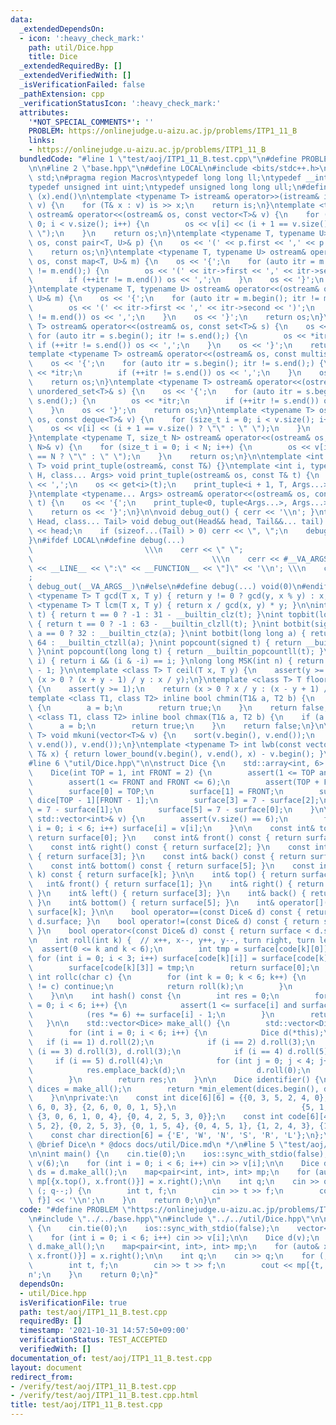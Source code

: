 ```yaml
---
data:
  _extendedDependsOn:
  - icon: ':heavy_check_mark:'
    path: util/Dice.hpp
    title: Dice
  _extendedRequiredBy: []
  _extendedVerifiedWith: []
  _isVerificationFailed: false
  _pathExtension: cpp
  _verificationStatusIcon: ':heavy_check_mark:'
  attributes:
    '*NOT_SPECIAL_COMMENTS*': ''
    PROBLEM: https://onlinejudge.u-aizu.ac.jp/problems/ITP1_11_B
    links:
    - https://onlinejudge.u-aizu.ac.jp/problems/ITP1_11_B
  bundledCode: "#line 1 \"test/aoj/ITP1_11_B.test.cpp\"\n#define PROBLEM \"https://onlinejudge.u-aizu.ac.jp/problems/ITP1_11_B\"\
    \n\n#line 2 \"base.hpp\"\n#define LOCAL\n#include <bits/stdc++.h>\nusing namespace\
    \ std;\n#pragma region Macros\ntypedef long long ll;\ntypedef __int128_t i128;\n\
    typedef unsigned int uint;\ntypedef unsigned long long ull;\n#define ALL(x) (x).begin(),\
    \ (x).end()\n\ntemplate <typename T> istream& operator>>(istream& is, vector<T>&\
    \ v) {\n    for (T& x : v) is >> x;\n    return is;\n}\ntemplate <typename T>\
    \ ostream& operator<<(ostream& os, const vector<T>& v) {\n    for (size_t i =\
    \ 0; i < v.size(); i++) {\n        os << v[i] << (i + 1 == v.size() ? \"\" : \"\
    \ \");\n    }\n    return os;\n}\ntemplate <typename T, typename U> ostream& operator<<(ostream&\
    \ os, const pair<T, U>& p) {\n    os << '(' << p.first << ',' << p.second << ')';\n\
    \    return os;\n}\ntemplate <typename T, typename U> ostream& operator<<(ostream&\
    \ os, const map<T, U>& m) {\n    os << '{';\n    for (auto itr = m.begin(); itr\
    \ != m.end();) {\n        os << '(' << itr->first << ',' << itr->second << ')';\n\
    \        if (++itr != m.end()) os << ',';\n    }\n    os << '}';\n    return os;\n\
    }\ntemplate <typename T, typename U> ostream& operator<<(ostream& os, const unordered_map<T,\
    \ U>& m) {\n    os << '{';\n    for (auto itr = m.begin(); itr != m.end();) {\n\
    \        os << '(' << itr->first << ',' << itr->second << ')';\n        if (++itr\
    \ != m.end()) os << ',';\n    }\n    os << '}';\n    return os;\n}\ntemplate <typename\
    \ T> ostream& operator<<(ostream& os, const set<T>& s) {\n    os << '{';\n   \
    \ for (auto itr = s.begin(); itr != s.end();) {\n        os << *itr;\n       \
    \ if (++itr != s.end()) os << ',';\n    }\n    os << '}';\n    return os;\n}\n\
    template <typename T> ostream& operator<<(ostream& os, const multiset<T>& s) {\n\
    \    os << '{';\n    for (auto itr = s.begin(); itr != s.end();) {\n        os\
    \ << *itr;\n        if (++itr != s.end()) os << ',';\n    }\n    os << '}';\n\
    \    return os;\n}\ntemplate <typename T> ostream& operator<<(ostream& os, const\
    \ unordered_set<T>& s) {\n    os << '{';\n    for (auto itr = s.begin(); itr !=\
    \ s.end();) {\n        os << *itr;\n        if (++itr != s.end()) os << ',';\n\
    \    }\n    os << '}';\n    return os;\n}\ntemplate <typename T> ostream& operator<<(ostream&\
    \ os, const deque<T>& v) {\n    for (size_t i = 0; i < v.size(); i++) {\n    \
    \    os << v[i] << (i + 1 == v.size() ? \"\" : \" \");\n    }\n    return os;\n\
    }\ntemplate <typename T, size_t N> ostream& operator<<(ostream& os, const array<T,\
    \ N>& v) {\n    for (size_t i = 0; i < N; i++) {\n        os << v[i] << (i + 1\
    \ == N ? \"\" : \" \");\n    }\n    return os;\n}\n\ntemplate <int i, typename\
    \ T> void print_tuple(ostream&, const T&) {}\ntemplate <int i, typename T, typename\
    \ H, class... Args> void print_tuple(ostream& os, const T& t) {\n    if (i) os\
    \ << ',';\n    os << get<i>(t);\n    print_tuple<i + 1, T, Args...>(os, t);\n\
    }\ntemplate <typename... Args> ostream& operator<<(ostream& os, const tuple<Args...>&\
    \ t) {\n    os << '{';\n    print_tuple<0, tuple<Args...>, Args...>(os, t);\n\
    \    return os << '}';\n}\n\nvoid debug_out() { cerr << '\\n'; }\ntemplate <class\
    \ Head, class... Tail> void debug_out(Head&& head, Tail&&... tail) {\n    cerr\
    \ << head;\n    if (sizeof...(Tail) > 0) cerr << \", \";\n    debug_out(move(tail)...);\n\
    }\n#ifdef LOCAL\n#define debug(...)                                          \
    \                         \\\n    cerr << \" \";                             \
    \                                        \\\n    cerr << #__VA_ARGS__ << \" :[\"\
    \ << __LINE__ << \":\" << __FUNCTION__ << \"]\" << '\\n'; \\\n    cerr << \" \"\
    ;                                                                     \\\n   \
    \ debug_out(__VA_ARGS__)\n#else\n#define debug(...) void(0)\n#endif\n\ntemplate\
    \ <typename T> T gcd(T x, T y) { return y != 0 ? gcd(y, x % y) : x; }\ntemplate\
    \ <typename T> T lcm(T x, T y) { return x / gcd(x, y) * y; }\n\nint topbit(signed\
    \ t) { return t == 0 ? -1 : 31 - __builtin_clz(t); }\nint topbit(long long t)\
    \ { return t == 0 ? -1 : 63 - __builtin_clzll(t); }\nint botbit(signed a) { return\
    \ a == 0 ? 32 : __builtin_ctz(a); }\nint botbit(long long a) { return a == 0 ?\
    \ 64 : __builtin_ctzll(a); }\nint popcount(signed t) { return __builtin_popcount(t);\
    \ }\nint popcount(long long t) { return __builtin_popcountll(t); }\nbool ispow2(int\
    \ i) { return i && (i & -i) == i; }\nlong long MSK(int n) { return (1LL << n)\
    \ - 1; }\n\ntemplate <class T> T ceil(T x, T y) {\n    assert(y >= 1);\n    return\
    \ (x > 0 ? (x + y - 1) / y : x / y);\n}\ntemplate <class T> T floor(T x, T y)\
    \ {\n    assert(y >= 1);\n    return (x > 0 ? x / y : (x - y + 1) / y);\n}\n\n\
    template <class T1, class T2> inline bool chmin(T1& a, T2 b) {\n    if (a > b)\
    \ {\n        a = b;\n        return true;\n    }\n    return false;\n}\ntemplate\
    \ <class T1, class T2> inline bool chmax(T1& a, T2 b) {\n    if (a < b) {\n  \
    \      a = b;\n        return true;\n    }\n    return false;\n}\n\ntemplate <typename\
    \ T> void mkuni(vector<T>& v) {\n    sort(v.begin(), v.end());\n    v.erase(unique(v.begin(),\
    \ v.end()), v.end());\n}\ntemplate <typename T> int lwb(const vector<T>& v, const\
    \ T& x) { return lower_bound(v.begin(), v.end(), x) - v.begin(); }\n#pragma endregion\n\
    #line 6 \"util/Dice.hpp\"\n\nstruct Dice {\n    std::array<int, 6> surface;\n\n\
    \    Dice(int TOP = 1, int FRONT = 2) {\n        assert(1 <= TOP and TOP <= 6);\n\
    \        assert(1 <= FRONT and FRONT <= 6);\n        assert(TOP + FRONT != 7);\n\
    \        surface[0] = TOP;\n        surface[1] = FRONT;\n        surface[2] =\
    \ dice[TOP - 1][FRONT - 1];\n        surface[3] = 7 - surface[2];\n        surface[4]\
    \ = 7 - surface[1];\n        surface[5] = 7 - surface[0];\n    }\n\n    Dice(const\
    \ std::vector<int>& v) {\n        assert(v.size() == 6);\n        for (size_t\
    \ i = 0; i < 6; i++) surface[i] = v[i];\n    }\n\n    const int& top() const {\
    \ return surface[0]; }\n    const int& front() const { return surface[1]; }\n\
    \    const int& right() const { return surface[2]; }\n    const int& left() const\
    \ { return surface[3]; }\n    const int& back() const { return surface[4]; }\n\
    \    const int& bottom() const { return surface[5]; }\n    const int& operator[](int\
    \ k) const { return surface[k]; }\n\n    int& top() { return surface[0]; }\n \
    \   int& front() { return surface[1]; }\n    int& right() { return surface[2];\
    \ }\n    int& left() { return surface[3]; }\n    int& back() { return surface[4];\
    \ }\n    int& bottom() { return surface[5]; }\n    int& operator[](int k) { return\
    \ surface[k]; }\n\n    bool operator==(const Dice& d) const { return surface ==\
    \ d.surface; }\n    bool operator!=(const Dice& d) const { return surface != d.surface;\
    \ }\n    bool operator<(const Dice& d) const { return surface < d.surface; }\n\
    \n    int roll(int k) {  // x++, x--, y++, y--, turn right, turn left\n      \
    \  assert(0 <= k and k < 6);\n        int tmp = surface[code[k][0]];\n       \
    \ for (int i = 0; i < 3; i++) surface[code[k][i]] = surface[code[k][i + 1]];\n\
    \        surface[code[k][3]] = tmp;\n        return surface[0];\n    }\n\n   \
    \ int rollc(char c) {\n        for (int k = 0; k < 6; k++) {\n            if (direction[k]\
    \ != c) continue;\n            return roll(k);\n        }\n        assert(false);\n\
    \    }\n\n    int hash() const {\n        int res = 0;\n        for (size_t i\
    \ = 0; i < 6; i++) {\n            assert(1 <= surface[i] and surface[i] <= 6);\n\
    \            (res *= 6) += surface[i] - 1;\n        }\n        return res;\n \
    \   }\n\n    std::vector<Dice> make_all() {\n        std::vector<Dice> res;\n\
    \        for (int i = 0; i < 6; i++) {\n            Dice d(*this);\n         \
    \   if (i == 1) d.roll(2);\n            if (i == 2) d.roll(3);\n            if\
    \ (i == 3) d.roll(3), d.roll(3);\n            if (i == 4) d.roll(5);\n       \
    \     if (i == 5) d.roll(4);\n            for (int j = 0; j < 4; j++) {\n    \
    \            res.emplace_back(d);\n                d.roll(0);\n            }\n\
    \        }\n        return res;\n    }\n\n    Dice identifier() {\n        auto\
    \ dices = make_all();\n        return *min_element(dices.begin(), dices.end());\n\
    \    }\n\nprivate:\n    const int dice[6][6] = {{0, 3, 5, 2, 4, 0}, {4, 0, 1,\
    \ 6, 0, 3}, {2, 6, 0, 0, 1, 5},\n                            {5, 1, 0, 0, 6, 2},\
    \ {3, 0, 6, 1, 0, 4}, {0, 4, 2, 5, 3, 0}};\n    const int code[6][4] = {{0, 3,\
    \ 5, 2}, {0, 2, 5, 3}, {0, 1, 5, 4}, {0, 4, 5, 1}, {1, 2, 4, 3}, {1, 3, 4, 2}};\n\
    \    const char direction[6] = {'E', 'W', 'N', 'S', 'R', 'L'};\n};\n\n/**\n *\
    \ @brief Dice\n * @docs docs/util/Dice.md\n */\n#line 5 \"test/aoj/ITP1_11_B.test.cpp\"\
    \n\nint main() {\n    cin.tie(0);\n    ios::sync_with_stdio(false);\n    vector<int>\
    \ v(6);\n    for (int i = 0; i < 6; i++) cin >> v[i];\n\n    Dice d(v);\n    auto\
    \ ds = d.make_all();\n    map<pair<int, int>, int> mp;\n    for (auto& x : ds)\
    \ mp[{x.top(), x.front()}] = x.right();\n\n    int q;\n    cin >> q;\n    for\
    \ (; q--;) {\n        int t, f;\n        cin >> t >> f;\n        cout << mp[{t,\
    \ f}] << '\\n';\n    }\n    return 0;\n}\n"
  code: "#define PROBLEM \"https://onlinejudge.u-aizu.ac.jp/problems/ITP1_11_B\"\n\
    \n#include \"../../base.hpp\"\n#include \"../../util/Dice.hpp\"\n\nint main()\
    \ {\n    cin.tie(0);\n    ios::sync_with_stdio(false);\n    vector<int> v(6);\n\
    \    for (int i = 0; i < 6; i++) cin >> v[i];\n\n    Dice d(v);\n    auto ds =\
    \ d.make_all();\n    map<pair<int, int>, int> mp;\n    for (auto& x : ds) mp[{x.top(),\
    \ x.front()}] = x.right();\n\n    int q;\n    cin >> q;\n    for (; q--;) {\n\
    \        int t, f;\n        cin >> t >> f;\n        cout << mp[{t, f}] << '\\\
    n';\n    }\n    return 0;\n}"
  dependsOn:
  - util/Dice.hpp
  isVerificationFile: true
  path: test/aoj/ITP1_11_B.test.cpp
  requiredBy: []
  timestamp: '2021-10-31 14:57:50+09:00'
  verificationStatus: TEST_ACCEPTED
  verifiedWith: []
documentation_of: test/aoj/ITP1_11_B.test.cpp
layout: document
redirect_from:
- /verify/test/aoj/ITP1_11_B.test.cpp
- /verify/test/aoj/ITP1_11_B.test.cpp.html
title: test/aoj/ITP1_11_B.test.cpp
---
```

